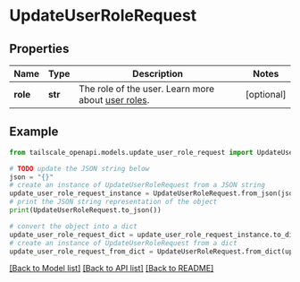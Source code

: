 # UpdateUserRoleRequest


## Properties

Name | Type | Description | Notes
------------ | ------------- | ------------- | -------------
**role** | **str** | The role of the user. Learn more about [user roles](kb/1138/user-roles).  | [optional] 

## Example

```python
from tailscale_openapi.models.update_user_role_request import UpdateUserRoleRequest

# TODO update the JSON string below
json = "{}"
# create an instance of UpdateUserRoleRequest from a JSON string
update_user_role_request_instance = UpdateUserRoleRequest.from_json(json)
# print the JSON string representation of the object
print(UpdateUserRoleRequest.to_json())

# convert the object into a dict
update_user_role_request_dict = update_user_role_request_instance.to_dict()
# create an instance of UpdateUserRoleRequest from a dict
update_user_role_request_from_dict = UpdateUserRoleRequest.from_dict(update_user_role_request_dict)
```
[[Back to Model list]](../README.md#documentation-for-models) [[Back to API list]](../README.md#documentation-for-api-endpoints) [[Back to README]](../README.md)


